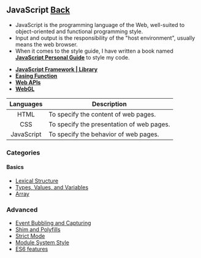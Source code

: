 ## JavaScript [Back](./../ProgrammingMenu.md)
- JavaScript is the programming language of the Web, well-suited to object-oriented and functional programming style.
- Input and output is the responsibility of the "host environment", usually means the web browser.
- When it comes to the style guide, I have written a book named [**JavaScript Personal Guide**](https://aleen42.gitbooks.io/javascript/content/) to style my code.
* [**JavaScript Framework | Library**](./Framework/Framework.md)
* [**Easing Function**](./easing/easing.md)
* [**Web APIs**](./web_api/web_api.md)
* [**WebGL**](./webgl/webgl.md)

Languages|Description
:----:|-----
HTML|To specify the content of web pages.
CSS|To specify the presentation of web pages.
JavaScript|To specify the behavior of web pages.

### Categories

#### Basics

* [Lexical Structure](./Lexical/Lexical.md)
* [Types, Values, and Variables](./Type/Type.md)
* [Array](./array/array.md)

### Advanced

* [Event Bubbling and Capturing](./bubble_and_capture/bubble_and_capture.md)
* [Shim and Polyfills](./shim_and_polyfills/shim_and_polyfills.md)
* [Strict Mode](./strict_mode/strict_mode.md)
* [Module System Style](./module_system_style/module_system_style.md)
* [ES6 features](./es6/es6.md)
